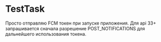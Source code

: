 # TestTask
Просто отправляю FCM токен при запуске приложения.
Для api 33+ запрашивается сначала разрешение POST_NOTIFICATIONS для дальнейшего использования токена.

